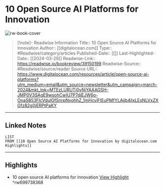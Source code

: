 # 10 Open Source AI Platforms for Innovation

![rw-book-cover](https://www.digitalocean.com/_next/static/media/social-share-default.e8530e9e.jpeg)
<br>
>[!note]- Readwise Information
>Title:: 10 Open Source AI Platforms for Innovation
>Author:: [[digitalocean.com]]
>Type:: #Readwise/category/articles
>Published-Date:: [[]]
>Last-Highlighted-Date:: [[2024-03-29]]
>Readwise-Link:: https://readwise.io/bookreview/39150199
>Readwise-Source:: #Readwise/source/reader
>Source URL:: https://www.digitalocean.com/resources/article/open-source-ai-platforms?utm_medium=email&utm_source=newsletter&utm_campaign=march-2024&mkt_tok=MTEzLURUTi0yNjYAAAGSH-JMP0V3SAgE9wsohCwIU7P7djEJW6o-OnaS853FIcVdulGfSnrpNvohhZ_1mHcviFIEuPMfYLAjjb4ilxLEsNLVxZXGfz82g0jERPtPaKY
--- 

## Linked Notes
```dataview
LIST
FROM [[10 Open Source AI Platforms for Innovation by digitalocean.com Highlights]]
```

---

## Highlights
- 10 open source AI platforms for innovation [View Highlight](https://readwise.io/open/699738368) ^rw699738368
